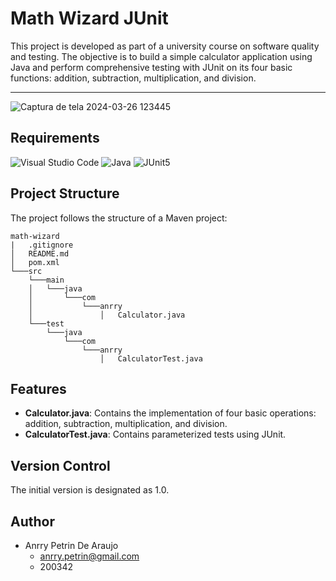 # Math Wizard JUnit

This project is developed as part of a university course on software quality and testing. The objective is to build a simple calculator application using Java and perform comprehensive testing with JUnit on its four basic functions: addition, subtraction, multiplication, and division.

---

![Captura de tela 2024-03-26 123445](https://github.com/AnrryPetrin/math-wizard/assets/108158140/c14449f5-712f-440d-a7c5-6ffcf74fc67f)

## Requirements

![Visual Studio Code](https://img.shields.io/badge/Visual%20Studio%20Code-0078d7.svg?style=for-the-badge&logo=visual-studio-code&logoColor=white)
![Java](https://img.shields.io/badge/java-%23ED8B00.svg?style=for-the-badge&logo=openjdk&logoColor=white)
![JUnit5](https://img.shields.io/badge/JUnit5-f5f5f5?style=for-the-badge&logo=junit5&logoColor=dc524a)

## Project Structure

The project follows the structure of a Maven project:

```
math-wizard
|   .gitignore 
│   README.md
│   pom.xml   
└───src
    └───main
    │   └───java
    │       └───com
    │           └───anrry
    │               │   Calculator.java
    └───test
        └───java
            └───com
                └───anrry
                    │   CalculatorTest.java
```

## Features

- **Calculator.java**: Contains the implementation of four basic operations: addition, subtraction, multiplication, and division.
- **CalculatorTest.java**: Contains parameterized tests using JUnit.

## Version Control

The initial version is designated as 1.0.

## Author

- Anrry Petrin De Araujo
  - anrry.petrin@gmail.com
  - 200342
